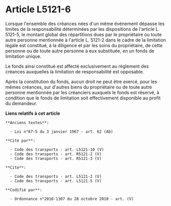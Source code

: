 # Article L5121-6

Lorsque l'ensemble des créances nées d'un même événement dépasse les limites de la responsabilité déterminées par les
dispositions de l'article L. 5121-5, le montant global des répartitions dues par le propriétaire ou toute autre personne
mentionnée à l'article L. 5121-2 dans le cadre de la limitation légale est constitué, à la diligence et par les soins du
propriétaire, de cette personne ou de toute autre personne à eux substituée, en un fonds de limitation unique. 

Le fonds ainsi constitué est affecté exclusivement au règlement des créances auxquelles la limitation de responsabilité est
opposable. 

Après la constitution du fonds, aucun droit ne peut être exercé, pour les mêmes créances, sur d'autres biens du propriétaire
ou de toute autre personne mentionnée par les créanciers auxquels le fonds est réservé, à condition que le fonds de
limitation soit effectivement disponible au profit du demandeur.

**Liens relatifs à cet article**

	**Anciens textes**:

	  - Loi n°67-5 du 3 janvier 1967 - art. 62 (Ab)

	**Cité par**:

	  - Code des transports - art. L5121-10 (V)
	  - Code des transports - art. R5121-2 (V)
	  - Code des transports - art. R5121-3 (V)

	**Cite**:

	  - Code des transports - art. L5121-2 (V)
	  - Code des transports - art. L5121-5 (V)

	**Codifié par**:

	  - Ordonnance n°2010-1307 du 28 octobre 2010 - art. (V)
